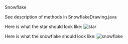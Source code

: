 Snowflake


See description of methods in SnowflakeDrawing.java

Here is what the star should look like:
![star](https://user-images.githubusercontent.com/28961298/99722760-bff5da00-2a76-11eb-90e3-c78d4b1e9993.jpg)

Here is what the snowflake should look like:
![snowflake](https://user-images.githubusercontent.com/28961298/99722810-d865f480-2a76-11eb-8b79-bff7e2f5db6c.jpg)

